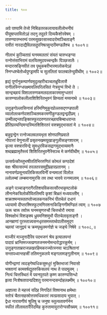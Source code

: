 ```yaml
---
title: १००

---
```

<div class="audioEmbed"  caption="सीतालक्ष्मी-वाचनम्" src="https://sanskritdocuments.org/sites/completenarayaneeyam/SoundFiles/100/100_01.mp3"></div>


अग्रे पश्यामि तेजो निबिडतरकलायावलीलोभनीयं  
पीयूषाप्लावितोऽहं तदनु तदुदरे दिव्यकैशोरवेषम् ।  
तारुण्यारम्भरम्यं परमसुखरसास्वादरोमाञ्चिताङ्गै  
रावीतं नारदाद्यैविलसदुपनिषत्सुन्दरीमण्डलैश्च ॥ १००१॥

<div class="audioEmbed"  caption="सीतालक्ष्मी-वाचनम्" src="https://sanskritdocuments.org/sites/completenarayaneeyam/SoundFiles/100/100_02.mp3"></div>


नीलाभं कुञ्चिताग्रं घनममलतरं संयतं चारुभङ्ग्या  
रत्नोत्तंसाभिरामं वलयितमुदयच्चन्द्रकैः पिञ्छजालैः ।  
मन्दारस्रङ्निवीतं तव पृथुकबरीभारमालोकयेऽहं  
स्निग्धश्चेतोर्ध्वपुण्ड्रामपि च सुललितां फालबालेन्दुवीथीम् ॥ १००२॥

<div class="audioEmbed"  caption="सीतालक्ष्मी-वाचनम्" src="https://sanskritdocuments.org/sites/completenarayaneeyam/SoundFiles/100/100_03.mp3"></div>


हृद्यं पूर्णानुकम्पार्णवमृदुलहरीचञ्चलभ्रूविलासै  
रानीलस्निग्धपक्ष्मावलिपरिलसितं नेत्रयुग्मं विभो ते ।  
सान्द्रच्छायं विशालारुणकमलदलाकारमामुग्धतारं  
कारुण्यालोकलीलाशिशिरितभुवनं क्षिप्यतां मय्यनाथे ॥ १००३॥

<div class="audioEmbed"  caption="सीतालक्ष्मी-वाचनम्" src="https://sanskritdocuments.org/sites/completenarayaneeyam/SoundFiles/100/100_04.mp3"></div>


उत्तुङ्गोल्लासिनासं हरिमणिमुकुरप्रोल्लसद्गण्डपाली  
व्यालोलत्कर्णपाशाञ्चितमकरमणीकुण्डलद्वन्द्वदीप्रम् ।  
उन्मीलद्दन्तपङ्क्तिस्फुरदरुणतरच्छायबिम्बाधरान्तः  
प्रीतिप्रस्यन्दिमन्दस्मितशिशिरतरं वक्त्रमुद्भासतां मे ॥ १००४॥

<div class="audioEmbed"  caption="सीतालक्ष्मी-वाचनम्" src="https://sanskritdocuments.org/sites/completenarayaneeyam/SoundFiles/100/100_05.mp3"></div>


बाहुद्वन्द्वेन रत्नोज्वलवलयभृता शोणपाणिप्रवाले  
नोपात्तां वेणुनालीं प्रसृतनखमयूखाङ्गुलीसङ्गशाराम् ।  
कृत्वा वक्त्रारविन्द्रे सुमधुरविकसद्रागमुद्भाव्यमानैः  
शब्दब्रह्मामृतैस्त्वं शिशिरितभुवनैस्सिञ्च मे कर्णवीथीम् ॥ १००५॥

<div class="audioEmbed"  caption="सीतालक्ष्मी-वाचनम्" src="https://sanskritdocuments.org/sites/completenarayaneeyam/SoundFiles/100/100_06.mp3"></div>


उत्सर्पत्कौस्तुभश्रीततिभिररुणितं कोमलं कण्ठदेशं  
वक्षः श्रीवत्सरम्यं तरलतरसमुद्दीप्रहारप्रतानम् ।  
नानावर्णप्रसूनावलिकिसलयिनीं वन्यमालां विलोल  
ल्लोलम्बां लम्बमानामुरसि तव तथा भावये रत्नमालाम् ॥ १००६॥

<div class="audioEmbed"  caption="सीतालक्ष्मी-वाचनम्" src="https://sanskritdocuments.org/sites/completenarayaneeyam/SoundFiles/100/100_07.mp3"></div>


अङ्गे पञ्चाङ्गरागैरतिशयविकसत्सौरभाकृष्टलोकं  
लीनानेकत्रिलोकीविततिमपि कृशां बिभ्रतं मध्यवल्लीम् ।  
शक्राश्मन्यस्ततप्तोज्वलकनकनिभं पीतचेलं दधानं  
ध्यायामो दीप्तरश्मिस्फुटमणिरशनाकिङ्गिणीमण्डितं त्वाम् ॥ १००७  
ऊरू चारू तवोरू घनमसृणरुचौ चित्तचोरौ रमाया  
विश्वक्षोभं विशङ्क्य ध्रुवमनिशमुभौ पीतचेलावृताङ्गौ ।  
आनम्राणां पुरस्तान्न्यसनधृतसमस्तार्थपालीसमुद्ग  
च्छायां जानुद्वयं च क्रमपृथुलमनोज्ञे च जङ्घे निषेवे ॥ १००८,॥

<div class="audioEmbed"  caption="सीतालक्ष्मी-वाचनम्" src="https://sanskritdocuments.org/sites/completenarayaneeyam/SoundFiles/100/100_08.mp3"></div>


मञ्जीरं मञ्जुनादैरिव पदभजनं श्रेय इत्यालपन्तं  
पादाग्रं भ्रान्तिमज्जत्प्रणतजनमनोमन्दरोद्धारकूर्मम् ।  
उत्तुङ्गाताम्रराजन्नखरहिमकरज्योत्स्नया चाऽश्रितानां  
सन्तापध्वान्तहत्त्रीं ततिमनुकलये मङ्गलामङ्गुलीनाम् ॥ १००९॥

<div class="audioEmbed"  caption="सीतालक्ष्मी-वाचनम्" src="https://sanskritdocuments.org/sites/completenarayaneeyam/SoundFiles/100/100_09.mp3"></div>


योगीन्द्राणां त्वदङ्गेष्वधिकसुमधुरं मुक्तिभाजां निवासो  
भक्तानां कामवर्षद्युतरुकिसलयं नाथ ते पादमूलम् ।  
नित्यं चित्तस्थितं मे पवनपुरपते कृष्ण कारुण्यसिन्धो  
हृत्वा निःशेषतापान्प्रदिशतु परमानन्दसन्दोहलक्ष्मीम् ॥ १००१०॥

<div class="audioEmbed"  caption="सीतालक्ष्मी-वाचनम्" src="https://sanskritdocuments.org/sites/completenarayaneeyam/SoundFiles/100/100_10.mp3"></div>


अज्ञात्वा ते महत्त्वं यदिह निगदितं विश्वनाथ क्षमेथाः  
स्तोत्रं चैतत्सहस्रोत्तरमधिकतरं त्वत्प्रसादाय भूयात् ।  
द्वेधा नारायणीयं श्रुतिषु च जनुषा स्तुत्यतावर्णनेन  
स्फीतं लीलावतारैरिदमिह कुरुतामायुरारोग्यसौख्यम् ॥ १००११॥